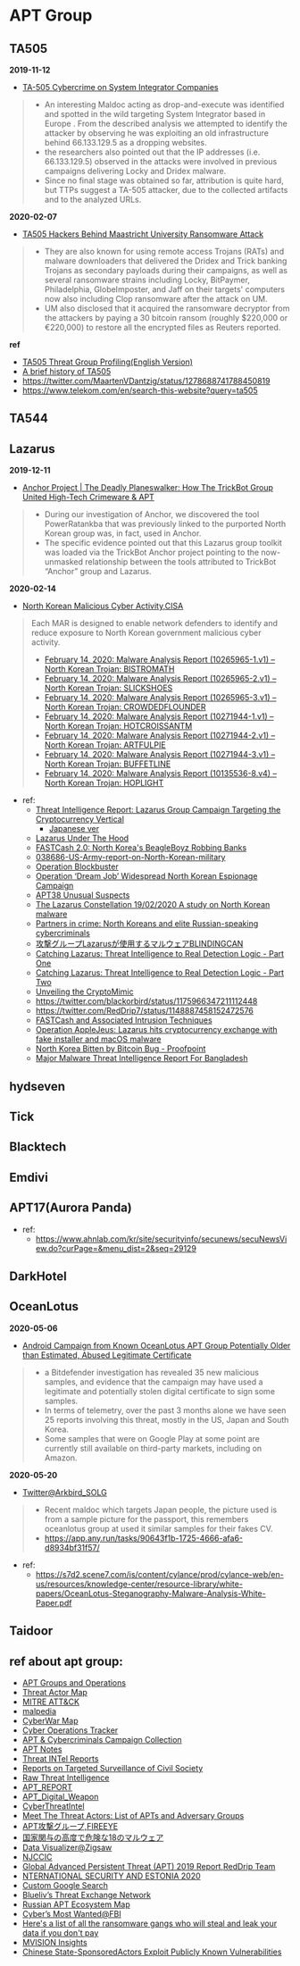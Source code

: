 # APT Group

## TA505
**2019-11-12**
- [TA-505 Cybercrime on System Integrator Companies](https://marcoramilli.com/2019/11/12/ta-505-cybercrime-on-system-integrator-companies/?utm_source=twitter&utm_medium=social&utm_campaign=ReviveOldPost)
> - An interesting Maldoc acting as drop-and-execute was identified and spotted in the wild targeting System Integrator based in Europe . From the described analysis we attempted to identify the attacker by observing he was exploiting an old infrastructure behind 66.133.129.5 as a dropping websites.<br>
> - the researchers also pointed out that the IP addresses (i.e. 66.133.129.5) observed in the attacks were involved in previous campaigns delivering Locky and Dridex malware.
> - Since no final stage was obtained so far, attribution is quite hard, but TTPs suggest a TA-505 attacker, due to the collected artifacts and to the analyzed URLs.

**2020-02-07**
- [TA505 Hackers Behind Maastricht University Ransomware Attack](https://www.bleepingcomputer.com/news/security/ta505-hackers-behind-maastricht-university-ransomware-attack/)
> - They are also known for using remote access Trojans (RATs) and malware downloaders that delivered the Dridex and Trick banking Trojans as secondary payloads during their campaigns, as well as several ransomware strains including Locky, BitPaymer, Philadelphia, GlobeImposter, and Jaff on their targets' computers now also including Clop ransomware after the attack on UM.
> - UM also disclosed that it acquired the ransomware decryptor from the attackers by paying a 30 bitcoin ransom (roughly $220,000 or €220,000) to restore all the encrypted files as Reuters reported.

**ref**
- [TA505 Threat Group Profiling(English Version) ](https://www.fsec.or.kr/user/bbs/fsec/163/344/bbsDataView/1382.do?page=1&column=&search=&searchSDate=&searchEDate=&bbsDataCategory=)<br>
- [A brief history of TA505](https://blog.intel471.com/2020/05/21/a-brief-history-of-ta505/)
- https://twitter.com/MaartenVDantzig/status/1278688741788450819
- https://www.telekom.com/en/search-this-website?query=ta505

## TA544

## Lazarus
**2019-12-11**
- [Anchor Project | The Deadly Planeswalker: How The TrickBot Group United High-Tech Crimeware & APT](https://labs.sentinelone.com/the-deadly-planeswalker-how-the-trickbot-group-united-high-tech-crimeware-apt/)
> - During our investigation of Anchor, we discovered the tool PowerRatankba that was previously linked to the purported North Korean group was, in fact, used in Anchor.
> - The specific evidence pointed out that this Lazarus group toolkit was loaded via the TrickBot Anchor project pointing to the now-unmasked relationship between the tools attributed to TrickBot “Anchor” group and Lazarus.

**2020-02-14**
- [North Korean Malicious Cyber Activity,CISA](https://www.us-cert.gov/northkorea)
> Each MAR is designed to enable network defenders to identify and reduce exposure to North Korean government malicious cyber activity.<br>
> - [February 14, 2020: Malware Analysis Report (10265965-1.v1) – North Korean Trojan: BISTROMATH](https://www.us-cert.gov/ncas/analysis-reports/ar20-045a)<br>
> - [February 14, 2020: Malware Analysis Report (10265965-2.v1) – North Korean Trojan: SLICKSHOES](https://www.us-cert.gov/ncas/analysis-reports/AR20-045B)<br>
> - [February 14, 2020: Malware Analysis Report (10265965-3.v1) – North Korean Trojan: CROWDEDFLOUNDER](https://www.us-cert.gov/ncas/analysis-reports/AR20-045C)<br>
> - [February 14, 2020: Malware Analysis Report (10271944-1.v1) – North Korean Trojan: HOTCROISSANTM](https://www.us-cert.gov/ncas/analysis-reports/AR20-045D)<br>
> - [February 14, 2020: Malware Analysis Report (10271944-2.v1) – North Korean Trojan: ARTFULPIE](https://www.us-cert.gov/ncas/analysis-reports/AR20-045E)<br>
> - [February 14, 2020: Malware Analysis Report (10271944-3.v1) – North Korean Trojan: BUFFETLINE](https://www.us-cert.gov/ncas/analysis-reports/ar20-045f)<br>
> - [February 14, 2020: Malware Analysis Report (10135536-8.v4) – North Korean Trojan: HOPLIGHT](https://www.us-cert.gov/ncas/analysis-reports/ar20-045g)<br>

- ref:
  - [Threat Intelligence Report: Lazarus Group Campaign Targeting the Cryptocurrency Vertical](https://labs.f-secure.com/publications/ti-report-lazarus-group-cryptocurrency-vertical)
    - [Japanese ver](https://www.f-secure.com/jp-ja/press/p/20200826-lazarus-group-jp)
  - [Lazarus Under The Hood](https://media.kasperskycontenthub.com/wp-content/uploads/sites/43/2018/03/07180244/Lazarus_Under_The_Hood_PDF_final.pdf)
  - [FASTCash 2.0: North Korea's BeagleBoyz Robbing Banks](https://us-cert.cisa.gov/ncas/alerts/aa20-239a)
  - [038686-US-Army-report-on-North-Korean-military](http://www.documentcloud.org/documents/7038686-US-Army-report-on-North-Korean-military.html)
  - [Operation Blockbuster](https://operationblockbuster.com/)
  - [Operation ‘Dream Job’ Widespread North Korean Espionage Campaign](https://www.clearskysec.com/operation-dream-job/)
  - [APT38 Unusual Suspects](https://content.fireeye.com/apt/rpt-apt38)
  - [The Lazarus Constellation 19/02/2020 A study on North Korean malware](https://blog.lexfo.fr/ressources/Lexfo-WhitePaper-The_Lazarus_Constellation.pdf)
  - [Partners in crime: North Koreans and elite Russian-speaking cybercriminals](https://public.intel471.com/blog/partners-in-crime-north-koreans-and-elite-russian-speaking-cybercriminals/)
  - [攻撃グループLazarusが使用するマルウェアBLINDINGCAN](https://blogs.jpcert.or.jp/ja/2020/09/BLINDINGCAN.html)
  - [Catching Lazarus: Threat Intelligence to Real Detection Logic - Part One](https://labs.f-secure.com/blog/catching-lazarus-threat-intelligence-to-real-detection-logic/)
  - [Catching Lazarus: Threat Intelligence to Real Detection Logic - Part Two](https://labs.f-secure.com/blog/catching-lazarus-threat-intelligence-to-real-detection-logic-part-two/)
  - [Unveiling the CryptoMimic](https://vblocalhost.com/conference/presentations/unveiling-the-cryptomimic/)
  - https://twitter.com/blackorbird/status/1175966347211112448
  - https://twitter.com/RedDrip7/status/1148887458152472576
  - [FASTCash and Associated Intrusion Techniques](https://norfolkinfosec.com/wp-content/uploads/2020/08/Perlow_BH_2020_FASTCash_paper.pdf)
  - [Operation AppleJeus: Lazarus hits cryptocurrency exchange with fake installer and macOS malware](https://securelist.com/operation-applejeus/87553/)
  - [North Korea Bitten by Bitcoin Bug - Proofpoint](https://www.proofpoint.com/sites/default/files/pfpt-us-wp-north-korea-bitten-by-bitcoin-bug.pdf)
  - [Major Malware Threat Intelligence Report For Bangladesh](http://www.bcc.gov.bd/sites/default/files/files/bcc.portal.gov.bd/publications/8e67d896_f690_49d1_90d9_a0b55a7664ce/2020-10-19-23-54-22a404348423f5944c152cf6165d6fb6.pdf)
## hydseven

## Tick

## Blacktech

## Emdivi

## APT17(Aurora Panda)
- ref:
  - https://www.ahnlab.com/kr/site/securityinfo/secunews/secuNewsView.do?curPage=&menu_dist=2&seq=29129

## DarkHotel

## OceanLotus
**2020-05-06**
- [Android Campaign from Known OceanLotus APT Group Potentially Older than Estimated, Abused Legitimate Certificate](https://labs.bitdefender.com/2020/05/android-campaign-from-known-oceanlotus-apt-group-potentially-older-than-estimated-abused-legitimate-certificate/)
> - a Bitdefender investigation has revealed 35 new malicious samples, and evidence that the campaign may have used a legitimate and potentially stolen digital certificate to sign some samples.
> - In terms of telemetry, over the past 3 months alone we have seen 25 reports involving this threat, mostly in the US, Japan and South Korea.
> - Some samples that were on Google Play at some point are currently still available on third-party markets, including on Amazon. 

**2020-05-20**
- [Twitter@Arkbird_SOLG](https://twitter.com/Arkbird_SOLG/status/1263105040643878914)
> - Recent maldoc which targets Japan people, the picture used is from a sample picture for the passport, this remembers oceanlotus group at used it similar samples for their fakes CV.
> - https://app.any.run/tasks/90643f1b-1725-4666-afa6-d8934bf31f57/
- ref:
  - https://s7d2.scene7.com/is/content/cylance/prod/cylance-web/en-us/resources/knowledge-center/resource-library/white-papers/OceanLotus-Steganography-Malware-Analysis-White-Paper.pdf
## Taidoor

## ref about apt group:
- [APT Groups and Operations ](https://docs.google.com/spreadsheets/u/2/d/1H9_xaxQHpWaa4O_Son4Gx0YOIzlcBWMsdvePFX68EKU/pubhtml)
- [Threat Actor Map](https://aptmap.netlify.com/#)
- [MITRE ATT&CK](https://attack.mitre.org/groups/)
- [malpedia](https://malpedia.caad.fkie.fraunhofer.de/)
- [CyberWar Map](https://embed.kumu.io/0b023bf1a971ba32510e86e8f1a38c38#apt-index)
- [Cyber Operations Tracker](https://www.cfr.org/interactive/cyber-operations)
- [APT & Cybercriminals Campaign Collection](https://github.com/CyberMonitor/APT_CyberCriminal_Campagin_Collections)
- [APT Notes](https://github.com/kbandla/APTnotes)
- [Threat INTel Reports](https://github.com/fdiskyou/threat-INTel)
- [Reports on Targeted Surveillance of Civil Society](https://securitywithoutborders.org/resources/targeted-surveillance-reports.html)
- [Raw Threat Intelligence](https://docs.google.com/document/d/1oYX3uN6KxIX_StzTH0s0yFNNoHDnV8VgmVqU5WoeErc/edit)
- [APT_REPORT](https://github.com/blackorbird/APT_REPORT)
- [APT_Digital_Weapon](https://github.com/RedDrip7/APT_Digital_Weapon)
- [CyberThreatIntel](https://github.com/StrangerealIntel/CyberThreatIntel)
- [Meet The Threat Actors: List of APTs and Adversary Groups](https://www.crowdstrike.com/blog/meet-the-adversaries/)
- [APT攻撃グループ,FIREEYE](https://www.fireeye.jp/current-threats/apt-groups.html)
- [国家関与の高度で危険な18のマルウェア](https://japan.zdnet.com/article/35139844/)
- [Data Visualizer@Zigsaw](https://jigsaw.google.com/the-current/disinformation/dataviz/)
- [NJCCIC](https://www.cyber.nj.gov/)
- [Global Advanced Persistent Threat (APT) 2019 Report,RedDrip Team](https://translate.google.com/translate?hl=en&sl=zh-CN&tl=en&u=https%3A%2F%2Fmp.weixin.qq.com%2Fs%2FkTUDbE22sSSm1PX5ToDtrw)
- [NTERNATIONAL SECURITY AND ESTONIA 2020](https://www.valisluureamet.ee/pdf/raport-2020-en.pdf)
- [Custom Google Search](https://cse.google.com/cse?cx=003248445720253387346:turlh5vi4xc)
- [Blueliv’s Threat Exchange Network](https://community.blueliv.com/#!/discover)
- [Russian APT Ecosystem Map](https://apt-ecosystem.com/russia/map/)
- [Cyber’s Most Wanted@FBI](https://www.fbi.gov/wanted/cyber)
- [Here's a list of all the ransomware gangs who will steal and leak your data if you don't pay](https://www.zdnet.com/article/heres-a-list-of-all-the-ransomware-gangs-who-will-steal-and-leak-your-data-if-you-dont-pay/)
- [MVISION Insights](https://www.mcafee.com/enterprise/en-us/lp/insights-preview.html)
- [Chinese State-SponsoredActors Exploit Publicly Known Vulnerabilities](https://media.defense.gov/2020/Oct/20/2002519884/-1/-1/0/CSA_CHINESE_EXPLOIT_VULNERABILITIES_UOO179811.PDF)
